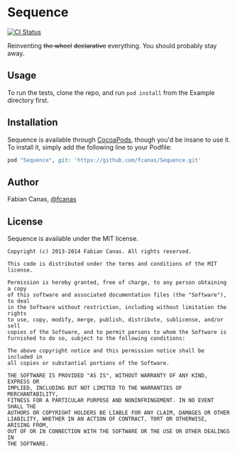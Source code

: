 # Sequence

[![CI Status](http://img.shields.io/travis/fcanas/Sequence.svg?style=flat)](https://travis-ci.org/fcanas/Sequence)
<!-- [![Version](https://img.shields.io/cocoapods/v/Sequence.svg?style=flat)](http://cocoadocs.org/docsets/Sequence) -->
<!-- [![License](https://img.shields.io/cocoapods/l/Sequence.svg?style=flat)](http://cocoadocs.org/docsets/Sequence) -->
<!-- [![Platform](https://img.shields.io/cocoapods/p/Sequence.svg?style=flat)](http://cocoadocs.org/docsets/Sequence) -->

Reinventing ~~the wheel~~ ~~declarative~~ everything. You should probably stay away.

## Usage

To run the tests, clone the repo, and run `pod install` from the Example directory first.

## Installation

Sequence is available through [CocoaPods](http://cocoapods.org), though you'd be insane to use it. To install
it, simply add the following line to your Podfile:

```ruby
pod "Sequence", git: 'https://github.com/fcanas/Sequence.git'
```

## Author

Fabian Canas, [@fcanas](https://twitter.com/fcanas)

## License

Sequence is available under the MIT license.

```
Copyright (c) 2013-2014 Fabian Canas. All rights reserved.

This code is distributed under the terms and conditions of the MIT license.

Permission is hereby granted, free of charge, to any person obtaining a copy
of this software and associated documentation files (the "Software"), to deal
in the Software without restriction, including without limitation the rights
to use, copy, modify, merge, publish, distribute, sublicense, and/or sell
copies of the Software, and to permit persons to whom the Software is
furnished to do so, subject to the following conditions:

The above copyright notice and this permission notice shall be included in
all copies or substantial portions of the Software.

THE SOFTWARE IS PROVIDED "AS IS", WITHOUT WARRANTY OF ANY KIND, EXPRESS OR
IMPLIED, INCLUDING BUT NOT LIMITED TO THE WARRANTIES OF MERCHANTABILITY,
FITNESS FOR A PARTICULAR PURPOSE AND NONINFRINGEMENT. IN NO EVENT SHALL THE
AUTHORS OR COPYRIGHT HOLDERS BE LIABLE FOR ANY CLAIM, DAMAGES OR OTHER
LIABILITY, WHETHER IN AN ACTION OF CONTRACT, TORT OR OTHERWISE, ARISING FROM,
OUT OF OR IN CONNECTION WITH THE SOFTWARE OR THE USE OR OTHER DEALINGS IN
THE SOFTWARE.
```
